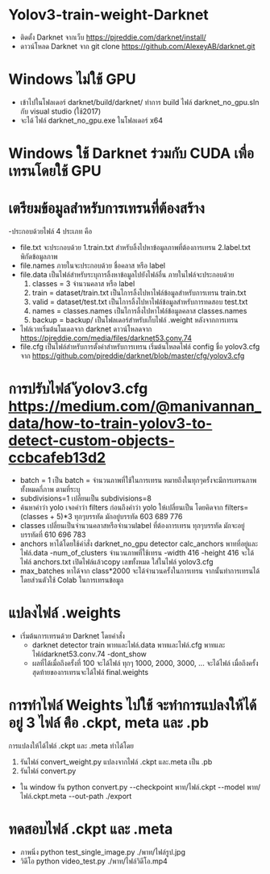 # Yolov3-train-weight-Darknet

- ติดตั้ง Darknet จากเว็บ https://pjreddie.com/darknet/install/
- ดาวน์โหลด Darknet จาก git clone https://github.com/AlexeyAB/darknet.git

# Windows ไม่ใช้ GPU
- เข้าไปในโฟลเดอร์ darknet/build/darknet/ ทำการ build ไฟล์ darknet_no_gpu.sln กับ visual studio (ใช้2017) 
- จะได้ ไฟล์ darknet_no_gpu.exe ในโฟลเดอร์ x64
# Windows ใช้ Darknet ร่วมกับ CUDA เพื่อเทรนโดยใช้ GPU

# เตรียมข้อมูลสำหรับการเทรนที่ต้องสร้าง
-ประกอบด้วยไฟล์ 4 ประเภท คือ
- file.txt จะประกอบด้วย
  1.train.txt สำหรับลิ้งไปหาข้อมูลภาพที่ต้องการเทรน 
  2.label.txt พิกัดข้อมูลภาพ
- file.names ภายในจะประกอบด้วย ชื่อคลาส หรือ label
- file.data เป็นไฟล์สำหรับระบุการลิ้งหาข้อมูลไปยังไฟล์อื่น ภายในไฟล์จะประกอบด้วย
  1. classes = 3 จำนวนคลาส หรือ label
  2. train = dataset/train.txt เป็นไการลิ้งไปหาไฟล์ข้อมูลสำหรับการเทรน train.txt
  3. valid = dataset/test.txt เป็นไการลิ้งไปหาไฟล์ข้อมูลสำหรับการทดสอบ test.txt
  4. names = classes.names เป็นไการลิ้งไปหาไฟล์ข้อมูลคลาส classes.names
  5. backup = backup/ เป็นโฟลเดอร์สำหรับเก็บไฟล์ .weight หลังจากการเทรน
- ไฟล์เวทเริ่มต้นโมเดลจาก darknet ดาวน์โหลดจาก https://pjreddie.com/media/files/darknet53.conv.74
- file.cfg เป็นไฟล์สำหรับการตั้งค่าสำหรับการเทรน เริ่มต้นโหลดไฟล์ config ชื่อ yolov3.cfg จาก https://github.com/pjreddie/darknet/blob/master/cfg/yolov3.cfg 


# การปรับไฟล์ ัyolov3.cfg https://medium.com/@manivannan_data/how-to-train-yolov3-to-detect-custom-objects-ccbcafeb13d2
- batch = 1 เป็น batch = จำนวนภาพที่ใช้ในการเทรน หมายถึงในทุกๆครั้งจะมีการเทรนภาพทั้งหมดกี่ภาพ ตามที่ระบุ
- subdivisions=1 เปลี่ยนเป็น subdivisions=8
- ค้นหาคำว่า yolo เจอคำว่า filters ก่อนถึงคำว่า yolo ให้เปลี่ยนเป็น โดยคิดจาก filters=(classes + 5)*3 ทุกๆบรรทัด มักอยู่บรรทัด 603 689 776
- classes เปลี่ยนเป็นจำนวนคลาสหรือจำนวนlabel ที่ต้องการเทรน ทุกๆบรรทัด มักจะอยู่บรรทัดที่ 610 696 783
- anchors หาได้โดยใช้คำ่สั่ง darknet_no_gpu detector calc_anchors พาทที่อยู่และไฟล์.data -num_of_clusters จำนวนภาพที่ใช้เทรน -width 416 -height 416  จะได้ไฟล์ anchors.txt เปิดไฟล์แล้วcopy เลขทั้งหมด ใส่ในไฟล์ yolov3.cfg
- max_batches หาได้จาก class*2000 จะได้จำนวนครั้งในการเทรน
จากนั้นทำการเทรนได้ โดยส่วนตัวใช้ Colab ในการเทรนข้อมูล

# แปลงไฟล์ .weights
- เริ่มต้นการเทรนด้วย Darknet โดยคำสั่ง
    - darknet detector train พาทและไฟล์.data พาทและไฟล์.cfg พาทและไฟล์darknet53.conv.74 -dont_show
    - ผลที่ได้เมื่อถึงครั้งที่ 100 จะได้ไฟล์ ทุกๆ 1000, 2000, 3000, ... จะได้ไฟล์ เมื่อถึงครั้งสุดท้ายของกรเทรนจะได้ไฟล์ final.weights

# การทำไฟล์ Weights ไปใช้ จะทำการแปลงให้ได้อยู่ 3 ไฟล์ คือ .ckpt, meta และ .pb
การแปลงให้ได้ไฟล์ .ckpt และ .meta ทำได้โดย
1. รันไฟล์ convert_weight.py 
แปลงจากไฟล์ .ckpt และ.meta เป็น .pb
1. รันไฟล์ convert.py 
  - ใน window รัน python convert.py --checkpoint พาท/ไฟล์.ckpt --model พาท/ไฟล์.ckpt.meta --out-path ./export
  
# ทดสอบไฟล์ .ckpt และ .meta
- ภาพนิ่ง
python test_single_image.py ./พาท/ไฟล์รูป.jpg  
- วิดีโอ
python video_test.py ./พาท/ไฟล์วิดีโอ.mp4


